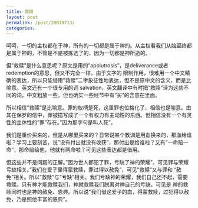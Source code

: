 ```yaml
---
title: 救赎
layout: post
permalink: /post/20070713/
categories: 
---
```


呵呵，一切的主权都在于神，所有的一切都是属于神的。从主权看我们从始至终都是属于神的，不管是不是被拣选了的，因为一切都是神所造的。

但”救赎”是什么意思呢？原文是用的”apolutrosis”，是deliverance或者redemption的意思，但又不完全一样。由于文字的 限制作用，很难用一个中文精确的表达，所以只能借用”救赎”二字象征性地表达，但不是原中文的含义，而是比喻意。英文还有一个很专用的词 salvation，英文翻译中有时把”救赎”译为这些不同的词，中文粗放一些。但也确实一些经节中有”买”的含意在里面。

所以相信”救赎”是比喻意。罪的权柄是死，这里罪也位格化了，相信也是喻意。由其在保罗的信中，罪被描写成了一个有权力有主动性的东西。但相信没有一个有灵性的主休性的”罪”存在。”因为那字句是叫人死”。

我们是重价买来的，但是从哪里买来的？日常说某个教训是用血换来的，那血给谁啦？学习上要刻苦，说”没有付出就没有收获”，那付出是给谁啦？又有”一命赔一命”，那命赔给他，他就有两命啦？可见这些表达都是借用。

但这些并不是问题的正解。”因为世人都犯了罪，亏缺了神的荣耀”。可见罪与荣耀亏缺相关。”我们在爱子里得蒙救赎，罪过得以赦免”，可见”救赎”又与罪和 “赦免”相关。所以”救赎”与”亏缺”相关。我们亏缺神的荣耀，我们自己还不起，需要救赎。只有神才能救赎我们，神就救赎我们脱离对神自己的亏缺。可见是 神的救赎同时也是神的赦免、恩典。所以说”我们借这爱子的血，得蒙救赎，过犯得以赦免，乃是照他丰富的恩典”。
